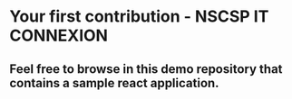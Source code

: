 # Your first contribution - NSCSP IT CONNEXION

## Feel free to browse in this demo repository that contains a sample react application. 
